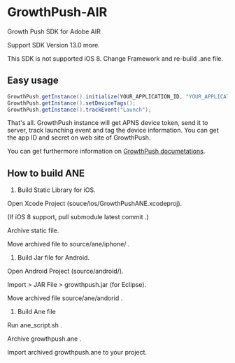 GrowthPush-AIR
==============

Growth Push SDK for Adobe AIR

Support SDK Version 13.0 more.

This SDK is not supported iOS 8.
Change Framework and re-build .ane file.

## Easy usage

```actionscript
GrowthPush.getInstance().initialize(YOUR_APPLICATION_ID, "YOUR_APPLICATION_SECRET", GrowthPush.PRODUCTION, true).register("YOUR_SENDER_ID");
GrowthPush.getInstance().setDeviceTags();
GrowthPush.getInstance().trackEvent("Launch");
```

That's all. GrowthPush instance will get APNS device token, send it to server, track launching event and tag the device information. You can get the app ID and secret on web site of GrowthPush.

You can get furthermore information on [GrowthPush documetations](https://growthpush.com/documents).

## How to build ANE

1. Build Static Library for iOS.

Open Xcode Project (souce/ios/GrowthPushANE.xcodeproj).

(If iOS 8 support, pull submodule latest commit .)

Archive static file.

Move archived file to source/ane/iphone/ .

1. Build Jar file for Android.

Open Android Project (source/android/).

Import > JAR File > growthpush.jar (for Eclipse).

Move archived file source/ane/andorid .

1. Build Ane file

Run ane_script.sh .

Archive growthpush.ane .

Import archived growthpush.ane to your project.

